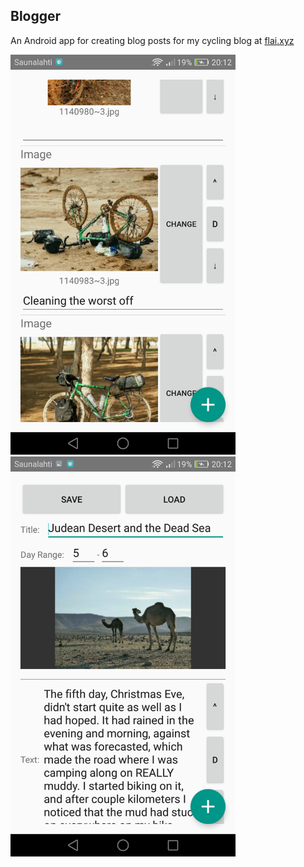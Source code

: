 ## Blogger

An Android app for creating blog posts for my cycling blog at [flai.xyz](http://flai.xyz)

<img src="/documentation/screenshot1.png" alt="alt text" width="360px">
<br>
<img src="/documentation/screenshot2.png" alt="alt text" width="360px">
